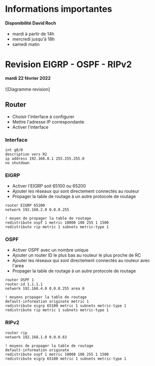 # Informations importantes

#### Disponibilité David Roch
- mardi à partir de 14h
- mercredi jusqu'à 18h
- samedi matin

# Revision EIGRP - OSPF - RIPv2
#### mardi 22 février 2022

![Diagramme revision] 

## Router
- Choisir l'interface à configurer
- Mettre l'adresse IP correspondante
- Activer l'interface

### Interface 
```
int g0/0
description vers R2
ip address 192.168.8.1 255.255.255.0
no shutdown

```

### EIGRP
- Activer l'EIGRP soit 65100 ou 65200
- Ajouter les réseaux qui sont directement connectés au routeur
- Propager la table de routage à un autre protocole de routage
```
router EIGRP 65200
network 192.168.2.0 0.0.0.255

! moyen de propager la table de routage
redistribute ospf 1 metric 10000 100 255 1 1500
redistribute rip metric 1 subnets metric-type 1
```

### OSPF
- Activer OSPF avec un nombre unique
- Ajouter un router ID le plus bas au routeur le plus proche de RC
- Ajouter les réseaux qui sont directement connectés au routeur avec l'area
- Propager la table de routage à un autre protocole de routage
```
router OSPF 1
router-id 1.1.1.1
network 192.168.4.0 0.0.0.255 area 0

! moyens propager la table de routage
default-information originate metric 1
redistribute eigrp 65100 metric 1 subnets metric-type 1
redistribute rip metric 1 subnets metric-type 1

```

### RIPv2
```
router rip
network 192.168.1.0 0.0.0.63

! moyens de propager la table de routage
default-information originate 
redistribute ospf 1 metric 10000 100 255 1 1500
redistribute eigrp 65100 metric 1 subnets metric-type 1

```



